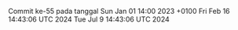 Commit ke-55 pada tanggal Sun Jan 01 14:00 2023 +0100
Fri Feb 16 14:43:06 UTC 2024
Tue Jul  9 14:43:06 UTC 2024
